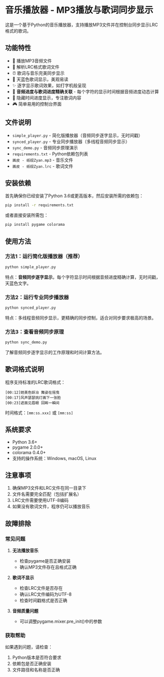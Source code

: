 # 音乐播放器 - MP3播放与歌词同步显示

这是一个基于Python的音乐播放器，支持播放MP3文件并在控制台同步显示LRC格式的歌词。

## 功能特性

- 🎵 播放MP3音频文件
- 📝 解析LRC格式歌词文件
- ⏰ 歌词与音乐完美同步显示
- 🎨 天蓝色歌词显示，美观易读
- ✨ 逐字显示歌词效果，如打字机般呈现
- 🎯 **音频进度与歌词进度精确关联** - 每个字符的显示时间根据音频进度动态计算
- 🚫 隐藏时间进度显示，专注歌词内容
- 🎮 简单易用的控制台界面

## 文件说明

- `simple_player.py` - 简化版播放器（音频同步逐字显示，无时间戳）
- `synced_player.py` - 专业同步播放器（多线程音频同步显示）
- `sync_demo.py` - 音频同步原理演示
- `requirements.txt` - Python依赖包列表
- `画皮 - 纸砚Zyan.mp3` - 音乐文件
- `画皮 - 纸砚Zyan.lrc` - 歌词文件

## 安装依赖

首先确保你已经安装了Python 3.6或更高版本，然后安装所需的依赖包：

```bash
pip install -r requirements.txt
```

或者直接安装所需包：

```bash
pip install pygame colorama
```

## 使用方法

### 方法1：运行简化版播放器（推荐）

```bash
python simple_player.py
```

特点：**音频同步逐字显示**，每个字符显示时间根据音频进度精确计算，无时间戳，天蓝色文字。

### 方法2：运行专业同步播放器

```bash
python synced_player.py
```

特点：多线程音频同步显示，更精确的同步控制，适合对同步要求极高的场景。

### 方法3：查看音频同步原理

```bash
python sync_demo.py
```

了解音频同步逐字显示的工作原理和时间计算方法。

## 歌词格式说明

程序支持标准的LRC歌词格式：

```
[00:12]她美色妖冶 舞姿在摇曳
[00:17]风声瑟瑟挑灯画下一张脸
[00:23]遮面见眉眼 回眸一瞬间
```

时间格式：`[mm:ss.xxx]` 或 `[mm:ss]`

## 系统要求

- Python 3.6+
- pygame 2.0.0+
- colorama 0.4.0+
- 支持的操作系统：Windows, macOS, Linux

## 注意事项

1. 确保MP3文件和LRC文件在同一目录下
2. 文件名需要完全匹配（包括扩展名）
3. LRC文件需要使用UTF-8编码
4. 如果没有歌词文件，程序仍可以播放音乐

## 故障排除

### 常见问题

1. **无法播放音乐**
   - 检查pygame是否正确安装
   - 确认MP3文件存在且格式正确

2. **歌词不显示**
   - 检查LRC文件是否存在
   - 确认LRC文件编码为UTF-8
   - 检查时间戳格式是否正确

3. **音频质量问题**
   - 可以调整pygame.mixer.pre_init()中的参数

### 获取帮助

如果遇到问题，请检查：
1. Python版本是否符合要求
2. 依赖包是否正确安装
3. 文件路径和名称是否正确
